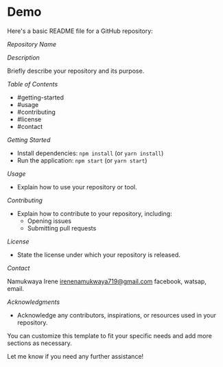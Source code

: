 # Demo
Here's a basic README file for a GitHub repository:

*Repository Name*

*Description*

Briefly describe your repository and its purpose.

*Table of Contents*

- #getting-started
- #usage
- #contributing
- #license
- #contact

*Getting Started*

- Install dependencies: `npm install` (or `yarn install`)
- Run the application: `npm start` (or `yarn start`)

*Usage*

- Explain how to use your repository or tool.

*Contributing*

- Explain how to contribute to your repository, including:
    - Opening issues
    - Submitting pull requests

*License*

- State the license under which your repository is released.

*Contact*

Namukwaya Irene
irenenamukwaya719@gmail.com 
facebook, watsap, email.

*Acknowledgments*

- Acknowledge any contributors, inspirations, or resources used in your repository.

You can customize this template to fit your specific needs and add more sections as necessary.

Let me know if you need any further assistance!
